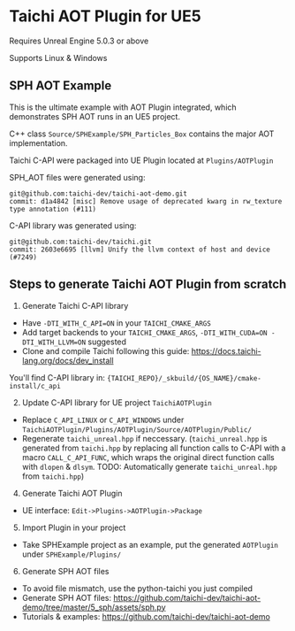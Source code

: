 # Taichi AOT Plugin for UE5
Requires Unreal Engine 5.0.3 or above

Supports Linux & Windows

## SPH AOT Example
This is the ultimate example with AOT Plugin integrated, which demonstrates SPH AOT runs in an UE5 project.

C++ class `Source/SPHExample/SPH_Particles_Box` contains the major AOT implementation.

Taichi C-API were packaged into UE Plugin located at `Plugins/AOTPlugin`

SPH_AOT files were generated using:
```
git@github.com:taichi-dev/taichi-aot-demo.git
commit: d1a4842 [misc] Remove usage of deprecated kwarg in rw_texture type annotation (#111)
```

C-API library was generated using:
```
git@github.com:taichi-dev/taichi.git
commit: 2603e6695 [llvm] Unify the llvm context of host and device (#7249)
```

## Steps to generate Taichi AOT Plugin from scratch
1. Generate Taichi C-API library
- Have `-DTI_WITH_C_API=ON` in your `TAICHI_CMAKE_ARGS`
- Add target backends to your `TAICHI_CMAKE_ARGS`, `-DTI_WITH_CUDA=ON -DTI_WITH_LLVM=ON` suggested
- Clone and compile Taichi following this guide: https://docs.taichi-lang.org/docs/dev_install

You'll find C-API library in: `{TAICHI_REPO}/_skbuild/{OS_NAME}/cmake-install/c_api`

2. Update C-API library for UE project `TaichiAOTPlugin`
- Replace `C_API_LINUX` or `C_API_WINDOWS` under `TaichiAOTPlugin/Plugins/AOTPlugin/Source/AOTPlugin/Public/`
- Regenerate `taichi_unreal.hpp` if neccessary. (`taichi_unreal.hpp` is generated from `taichi.hpp` by replacing all function calls to C-API with a macro `CALL_C_API_FUNC`, which wraps the original direct function calls with `dlopen` & `dlsym`. TODO: Automatically generate `taichi_unreal.hpp` from `taichi.hpp`)

4. Generate Taichi AOT Plugin
- UE interface: `Edit->Plugins->AOTPlugin->Package`

5. Import Plugin in your project
- Take SPHExample project as an example, put the generated `AOTPlugin` under `SPHExample/Plugins/`

6. Generate SPH AOT files
- To avoid file mismatch, use the python-taichi you just compiled
- Generate SPH AOT files: https://github.com/taichi-dev/taichi-aot-demo/tree/master/5_sph/assets/sph.py
- Tutorials & examples: https://github.com/taichi-dev/taichi-aot-demo
